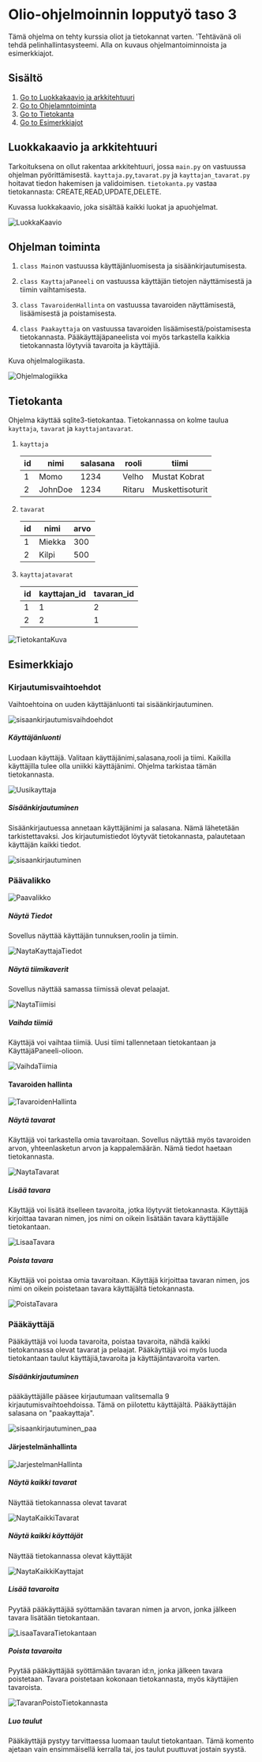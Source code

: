 # Olio-ohjelmoinnin lopputyö taso 3
Tämä ohjelma on tehty kurssia oliot ja tietokannat varten. 
'Tehtävänä oli tehdä pelinhallintasysteemi. Alla on kuvaus ohjelmantoiminnoista ja esimerkkiajot.

## Sisältö

1. [Go to Luokkakaavio ja arkkitehtuuri](#luokkakaavio-ja-arkkitehtuuri)
2. [Go to Ohjelamntoiminta](#ohjelman-toiminta)
3. [Go to Tietokanta](#tietokanta)
4. [Go to Esimerkkiajot](#esimerkkiajo)

## Luokkakaavio ja arkkitehtuuri
 Tarkoituksena on ollut rakentaa arkkitehtuuri, jossa `main.py` on vastuussa ohjelman pyörittämisestä. `kayttaja.py`,`tavarat.py` ja `kayttajan_tavarat.py` hoitavat tiedon hakemisen ja validoimisen. `tietokanta.py` vastaa tietokannasta: CREATE,READ,UPDATE,DELETE.

Kuvassa luokkakaavio, joka sisältää kaikki luokat ja apuohjelmat.

![LuokkaKaavio](Kaaviot/TaysiluokkaKaavio.png)

## Ohjelman toiminta

1. `class Main`on vastuussa käyttäjänluomisesta ja sisäänkirjautumisesta.

2. `class KayttajaPaneeli` on vastuussa käyttäjän tietojen näyttämisestä ja tiimin vaihtamisesta.

3. `class TavaroidenHallinta` on vastuussa tavaroiden näyttämisestä, lisäämisestä ja poistamisesta.

4. `class Paakayttaja` on vastuussa tavaroiden lisäämisestä/poistamisesta tietokannasta. Pääkäyttäjäpaneelista voi myös tarkastella kaikkia tietokannasta löytyviä tavaroita ja käyttäjiä.

Kuva ohjelmalogiikasta.

![Ohjelmalogiikka](Kaaviot/Ohjelmalogiikka2.png)

## Tietokanta
Ohjelma käyttää sqlite3-tietokantaa. Tietokannassa on kolme taulua `kayttaja`, `tavarat` ja `kayttajantavarat`.

1. `kayttaja`

    |id | nimi    | salasana | rooli | tiimi         |
    |-- |---------|----------|-------|---------------|
    |1  |Momo     |1234      |Velho  |Mustat Kobrat  |
    |2  |JohnDoe  |1234      |Ritaru |Muskettisoturit|

2. `tavarat`
   
    |id | nimi | arvo |
    |-- |------|------|
    |1  |Miekka|300   |
    |2  |Kilpi |500   |

3. `kayttajatavarat`
   
    |id | kayttajan_id | tavaran_id |
    |-- |--------------|------------|
    |1  |1             |2           |
    |2  |2             |1           |


![TietokantaKuva](Kaaviot/Tietokantarakenne.png)

## Esimerkkiajo

### Kirjautumisvaihtoehdot
Vaihtoehtoina on uuden käyttäjänluonti tai sisäänkirjautuminen.

![sisaankirjautumisvaihdoehdot](OhjelmanAjoKuvat/Sisaankirjautumisvaihtoehdot.png)

##### Käyttäjänluonti
Luodaan käyttäjä. Valitaan käyttäjänimi,salasana,rooli ja tiimi. Kaikilla käyttäjilla tulee olla uniikki käyttäjänimi. Ohjelma tarkistaa tämän tietokannasta.

![Uusikayttaja](OhjelmanAjoKuvat/Uusikayttaja.png)

##### Sisäänkirjautuminen
Sisäänkirjautuessa annetaan käyttäjänimi ja salasana. Nämä lähetetään tarkistettavaksi. Jos kirjautumistiedot löytyvät tietokannasta, palautetaan käyttäjän kaikki tiedot.

![sisaankirjautuminen](OhjelmanAjoKuvat/Sisaankirjautuminen.png)

### Päävalikko

![Paavalikko](OhjelmanAjoKuvat/Paavalikko.png)

##### Näytä Tiedot
Sovellus näyttää käyttäjän tunnuksen,roolin ja tiimin.

![NaytaKayttajaTiedot](OhjelmanAjoKuvat/KayttajaTiedot.png)

##### Näytä tiimikaverit
Sovellus näyttää samassa tiimissä olevat pelaajat.

![NaytaTiimisi](OhjelmanAjoKuvat/NaytaTiimisi.png)

##### Vaihda tiimiä
Käyttäjä voi vaihtaa tiimiä. Uusi tiimi tallennetaan tietokantaan ja KäyttäjäPaneeli-olioon.

![VaihdaTiimia](OhjelmanAjoKuvat/VaihdaTiimia.png)

#### Tavaroiden hallinta

![TavaroidenHallinta](OhjelmanAjoKuvat/TavaroidenHallinta.png)

##### Näytä tavarat
Käyttäjä voi tarkastella omia tavaroitaan. Sovellus näyttää myös tavaroiden arvon, yhteenlasketun arvon ja kappalemäärän. Nämä tiedot haetaan tietokannasta.

![NaytaTavarat](OhjelmanAjoKuvat/OmatTavarat.png)

##### Lisää tavara
Käyttäjä voi lisätä itselleen tavaroita, jotka löytyvät tietokannasta. Käyttäjä kirjoittaa tavaran nimen, jos nimi on oikein lisätään tavara käyttäjälle tietokantaan.

![LisaaTavara](OhjelmanAjoKuvat/TavaranLisays.png)

##### Poista tavara
Käyttäjä voi poistaa omia tavaroitaan. Käyttäjä kirjoittaa tavaran nimen, jos nimi on oikein poistetaan tavara käyttäjältä tietokannasta.

![PoistaTavara](OhjelmanAjoKuvat/TavaranPoisto.png)

### Pääkäyttäjä
Pääkäyttäjä voi luoda tavaroita, poistaa tavaroita, nähdä kaikki tietokannassa olevat tavarat ja pelaajat. Pääkäyttäjä voi myös luoda tietokantaan taulut käyttäjiä,tavaroita ja käyttäjäntavaroita varten.

##### Sisäänkirjautuminen
pääkäyttäjälle pääsee kirjautumaan valitsemalla 9 kirjautumisvaihtoehdoissa. Tämä on piilotettu käyttäjältä. Pääkäyttäjän salasana on "paakayttaja".

![sisaankirjautuminen_paa](OhjelmanAjoKuvat/kirjautuminen_paa.png)


#### Järjestelmänhallinta

![JarjestelmanHallinta](OhjelmanAjoKuvat/JarjestelmanHallinta.png)

##### Näytä kaikki tavarat
Näyttää tietokannassa olevat tavarat

![NaytaKaikkiTavarat](OhjelmanAjoKuvat/TietokantaTavarat.png)

##### Näytä kaikki käyttäjät
Näyttää tietokannassa olevat käyttäjät

![NaytaKaikkiKayttajat](OhjelmanAjoKuvat/TietokantaKayttajat.png)

##### Lisää tavaroita
Pyytää pääkäyttäjää syöttamään tavaran nimen ja arvon, jonka jälkeen tavara lisätään tietokantaan.

![LisaaTavaraTietokantaan](OhjelmanAjoKuvat/TavaranLisaysTietokantaan.png)

##### Poista tavaroita
Pyytää pääkäyttäjää syöttämään tavaran id:n, jonka jälkeen tavara poistetaan. Tavara poistetaan kokonaan tietokannasta, myös käyttäjien tavaroista.

![TavaranPoistoTietokannasta](OhjelmanAjoKuvat/TavaranPoistoTietokannasta.png)

##### Luo taulut
Pääkäyttäjä pystyy tarvittaessa luomaan taulut tietokantaan. Tämä komento ajetaan vain ensimmäisellä kerralla tai, jos taulut puuttuvat jostain syystä.
